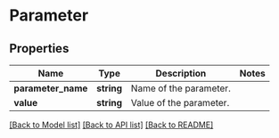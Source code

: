 # Parameter

## Properties
Name | Type | Description | Notes
------------ | ------------- | ------------- | -------------
**parameter_name** | **string** | Name of the parameter. | 
**value** | **string** | Value of the parameter. | 

[[Back to Model list]](../../README.md#documentation-for-models) [[Back to API list]](../../README.md#documentation-for-api-endpoints) [[Back to README]](../../README.md)

